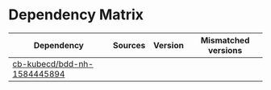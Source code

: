 # Dependency Matrix

Dependency | Sources | Version | Mismatched versions
---------- | ------- | ------- | -------------------
[cb-kubecd/bdd-nh-1584445894](https://github.com/cb-kubecd/bdd-nh-1584445894.git) |  | []() | 
